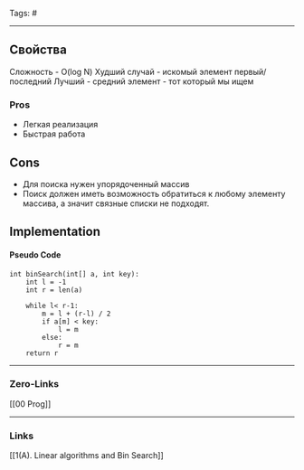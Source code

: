 Tags: #
____
## Свойства
Сложность - O(log N)
Худший случай - искомый элемент первый/последний
Лучший - средний элемент - тот который мы ищем

### Pros
- Легкая реализация
- Быстрая работа
## Cons
- Для поиска нужен упорядоченный массив
- Поиск должен иметь возможность обратиться к любому элементу массива, а значит связные списки не подходят.

## Implementation
#### Pseudo Code
```
int binSearch(int[] a, int key):
	int l = -1
	int r = len(a)

	while l< r-1:
		m = l + (r-l) / 2
		if a[m] < key:
			l = m
		else:
			r = m
	return r
```


____
### Zero-Links
[[00 Prog]]

____
### Links
[[1(A). Linear algorithms and Bin Search]]